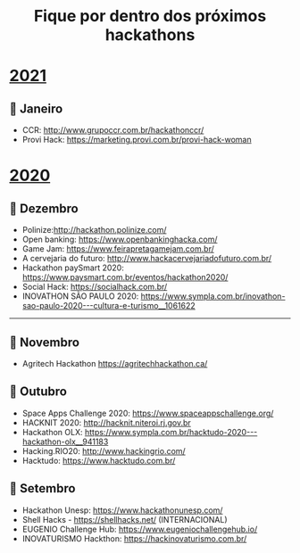 <br />
    <h1 align="center">Fique por dentro dos próximos hackathons </h1>

# [2021](#2021)
## :rocket: Janeiro
- CCR: http://www.grupoccr.com.br/hackathonccr/
- Provi Hack: https://marketing.provi.com.br/provi-hack-woman

# [2020](#2020)
## :rocket: Dezembro
- Polinize:http://hackathon.polinize.com/
- Open banking: https://www.openbankinghacka.com/
- Game Jam: https://www.feirapretagamejam.com.br/
- A cervejaria do futuro: http://www.hackacervejariadofuturo.com.br/
- Hackathon paySmart 2020: https://www.paysmart.com.br/eventos/hackathon2020/
- Social Hack: https://socialhack.com.br/
- INOVATHON SÃO PAULO 2020: https://www.sympla.com.br/inovathon-sao-paulo-2020---cultura-e-turismo__1061622
------

## :rocket: Novembro
- Agritech Hackathon https://agritechhackathon.ca/ 



## :rocket: Outubro
- Space Apps Challenge 2020: https://www.spaceappschallenge.org/
- HACKNIT 2020: http://hacknit.niteroi.rj.gov.br
- Hackathon OLX: https://www.sympla.com.br/hacktudo-2020---hackathon-olx__941183
- Hacking.RIO20: http://www.hackingrio.com/
- Hacktudo: https://www.hacktudo.com.br/



## :rocket: Setembro
- Hackathon Unesp:  https://www.hackathonunesp.com/
- Shell Hacks - https://shellhacks.net/ (INTERNACIONAL)
- EUGENIO Challenge Hub: https://www.eugeniochallengehub.io/
- INOVATURISMO Hackthon: https://hackinovaturismo.com.br/
